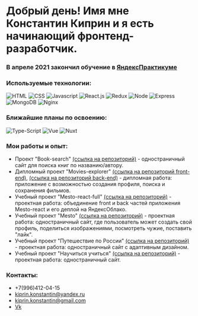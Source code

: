 # Добрый день! Имя мне Константин Киприн и я есть начинающий фронтенд-разработчик.
### В апреле 2021 закончил обучение в [ЯндексПрактикуме](https://praktikum.yandex.ru/profile/web/)

### Используемые технологии:

![HTML](https://img.shields.io/badge/-html5-0d1117?style=for-the-badge&logo=html5)
![CSS](https://img.shields.io/badge/-CSS-0d1117?style=for-the-badge&logo=css3)
![Javascript](https://img.shields.io/badge/-Javascript-0d1117?style=for-the-badge&logo=Javascript)
![React.js](https://img.shields.io/badge/-React.js-0d1117?style=for-the-badge&logo=React)
![Redux](https://img.shields.io/badge/-Redux-0d1117?style=for-the-badge&logo=Redux)
![Node](https://img.shields.io/badge/-Node.js-0d1117?style=for-the-badge&logo=node.js)
![Express](https://img.shields.io/badge/-Express.js-0d1117?style=for-the-badge&logo=express)
![MongoDB](https://img.shields.io/badge/-MongoDB-0d1117?style=for-the-badge&logo=mongodb)
![Nginx](https://img.shields.io/badge/-Nginx-0d1117?style=for-the-badge&logo=nginx)

### Ближайшие планы по освоению:
![Type-Script](https://img.shields.io/badge/-TypeScript-0d1117?style=for-the-badge&logo=TypeScript)
![Vue](https://img.shields.io/badge/-Vue.js-0d1117?style=for-the-badge&logo=vue.js)
![Nuxt](https://img.shields.io/badge/-Nuxt.js-0d1117?style=for-the-badge&logo=Nuxt.js)

### Мои работы и опыт:
* Проект "Book-search" [(ссылка на репозиторий)](https://github.com/Etsugi/book-search) - одностраничный сайт для поиска книг по названию/автору.
* Дипломный проект "Movies-explorer" [(ссылка на репозиторий front-end)](https://github.com/Etsugi/movies-explorer-frontend), [(ссылка на репозиторий back-end)](https://github.com/Etsugi/movies-explorer-api) - дипломная работа: приложение с возможностью создания профиля, поиска и сохранения фильмов.
* Учебный проект "Mesto-react-full" [(ссылка на репозиторий)](https://github.com/Etsugi/react-mesto-api-full) - проектная работа: объединение front и back частей приложения Mesto-react и его деплой на ЯндексОблако.
* Учебный проект "Mesto" [(ссылка на репозиторий)](https://github.com/Etsugi/mesto) - проектная работа: одностраничный сайт, где пользователь может создать свой профиль, поделиться изображениями, посмотреть чужие, поставить "лайк".
* Учебный проект "Путешествие по России" [(ссылка на репозиторий)](https://github.com/Etsugi/russian-travel) - проектная работа: одностраничный сайт с адаптивным дизайном.
* Учебный проект "Научиться учиться" [(ссылка на репозиторий)](https://github.com/Etsugi/how-to-learn) - проектная работа: одностраничный сайт.

### Контакты:
* +7(996)412-04-15
* kiprin.konstantin@yandex.ru
* kiprin.konstantin@gmail.com
* [Vk](https://vk.com/sieli)

<!--
**Etsugi/Etsugi** is a ✨ _special_ ✨ repository because its `README.md` (this file) appears on your GitHub profile.

Here are some ideas to get you started:

- 🔭 I’m currently working on ...
- 🌱 I’m currently learning ...
- 👯 I’m looking to collaborate on ...
- 🤔 I’m looking for help with ...
- 💬 Ask me about ...
- 📫 How to reach me: ...
- 😄 Pronouns: ...
- ⚡ Fun fact: ...
-->

